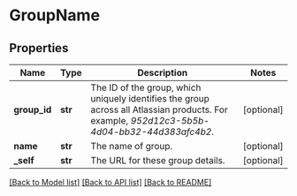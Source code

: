 # GroupName

## Properties
Name | Type | Description | Notes
------------ | ------------- | ------------- | -------------
**group_id** | **str** | The ID of the group, which uniquely identifies the group across all Atlassian products. For example, *952d12c3-5b5b-4d04-bb32-44d383afc4b2*. | [optional] 
**name** | **str** | The name of group. | [optional] 
**_self** | **str** | The URL for these group details. | [optional] 

[[Back to Model list]](../README.md#documentation-for-models) [[Back to API list]](../README.md#documentation-for-api-endpoints) [[Back to README]](../README.md)

